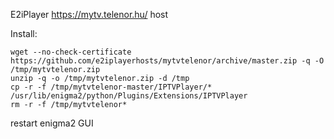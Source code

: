E2iPlayer https://mytv.telenor.hu/ host

Install:

~~~
wget --no-check-certificate https://github.com/e2iplayerhosts/mytvtelenor/archive/master.zip -q -O /tmp/mytvtelenor.zip
unzip -q -o /tmp/mytvtelenor.zip -d /tmp
cp -r -f /tmp/mytvtelenor-master/IPTVPlayer/* /usr/lib/enigma2/python/Plugins/Extensions/IPTVPlayer
rm -r -f /tmp/mytvtelenor*
~~~

restart enigma2 GUI
